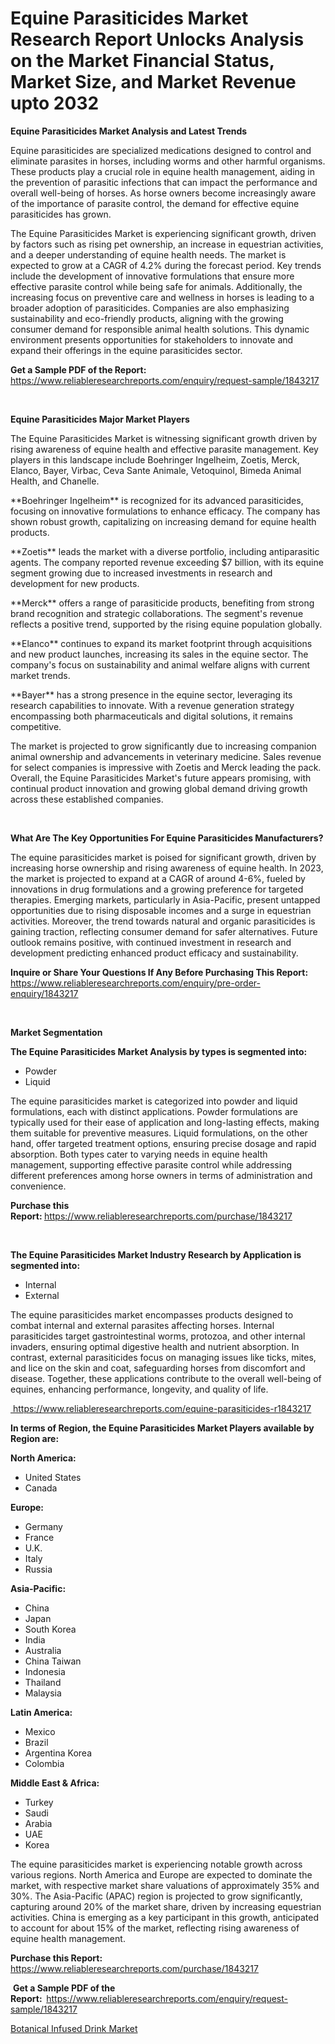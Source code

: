 <p><h1>Equine Parasiticides Market Research Report Unlocks Analysis on the Market Financial Status, Market Size, and Market Revenue upto 2032</h1></p><p><strong>Equine Parasiticides Market Analysis and Latest Trends</strong></p>
<p><p>Equine parasiticides are specialized medications designed to control and eliminate parasites in horses, including worms and other harmful organisms. These products play a crucial role in equine health management, aiding in the prevention of parasitic infections that can impact the performance and overall well-being of horses. As horse owners become increasingly aware of the importance of parasite control, the demand for effective equine parasiticides has grown.</p><p>The Equine Parasiticides Market is experiencing significant growth, driven by factors such as rising pet ownership, an increase in equestrian activities, and a deeper understanding of equine health needs. The market is expected to grow at a CAGR of 4.2% during the forecast period. Key trends include the development of innovative formulations that ensure more effective parasite control while being safe for animals. Additionally, the increasing focus on preventive care and wellness in horses is leading to a broader adoption of parasiticides. Companies are also emphasizing sustainability and eco-friendly products, aligning with the growing consumer demand for responsible animal health solutions. This dynamic environment presents opportunities for stakeholders to innovate and expand their offerings in the equine parasiticides sector.</p></p>
<p><strong>Get a Sample PDF of the Report:&nbsp;</strong> <a href="https://www.reliableresearchreports.com/enquiry/request-sample/1843217?utm_campaign=2300&utm_medium=2&utm_source=Github&utm_content=ia&utm_term=10022025&utm_id=equine-parasiticides">https://www.reliableresearchreports.com/enquiry/request-sample/1843217</a></p>
<p>&nbsp;</p>
<p><strong>Equine Parasiticides Major Market Players</strong></p>
<p><p>The Equine Parasiticides Market is witnessing significant growth driven by rising awareness of equine health and effective parasite management. Key players in this landscape include Boehringer Ingelheim, Zoetis, Merck, Elanco, Bayer, Virbac, Ceva Sante Animale, Vetoquinol, Bimeda Animal Health, and Chanelle.</p><p>**Boehringer Ingelheim** is recognized for its advanced parasiticides, focusing on innovative formulations to enhance efficacy. The company has shown robust growth, capitalizing on increasing demand for equine health products.</p><p>**Zoetis** leads the market with a diverse portfolio, including antiparasitic agents. The company reported revenue exceeding $7 billion, with its equine segment growing due to increased investments in research and development for new products.</p><p>**Merck** offers a range of parasiticide products, benefiting from strong brand recognition and strategic collaborations. The segment's revenue reflects a positive trend, supported by the rising equine population globally.</p><p>**Elanco** continues to expand its market footprint through acquisitions and new product launches, increasing its sales in the equine sector. The company's focus on sustainability and animal welfare aligns with current market trends.</p><p>**Bayer** has a strong presence in the equine sector, leveraging its research capabilities to innovate. With a revenue generation strategy encompassing both pharmaceuticals and digital solutions, it remains competitive.</p><p>The market is projected to grow significantly due to increasing companion animal ownership and advancements in veterinary medicine. Sales revenue for select companies is impressive with Zoetis and Merck leading the pack. Overall, the Equine Parasiticides Market's future appears promising, with continual product innovation and growing global demand driving growth across these established companies.</p></p>
<p>&nbsp;</p>
<p><strong>What Are The Key Opportunities For Equine Parasiticides Manufacturers?</strong></p>
<p><p>The equine parasiticides market is poised for significant growth, driven by increasing horse ownership and rising awareness of equine health. In 2023, the market is projected to expand at a CAGR of around 4-6%, fueled by innovations in drug formulations and a growing preference for targeted therapies. Emerging markets, particularly in Asia-Pacific, present untapped opportunities due to rising disposable incomes and a surge in equestrian activities. Moreover, the trend towards natural and organic parasiticides is gaining traction, reflecting consumer demand for safer alternatives. Future outlook remains positive, with continued investment in research and development predicting enhanced product efficacy and sustainability.</p></p>
<p><strong>Inquire or Share Your Questions If Any Before Purchasing This Report:</strong> <a href="https://www.reliableresearchreports.com/enquiry/pre-order-enquiry/1843217?utm_campaign=2300&utm_medium=2&utm_source=Github&utm_content=ia&utm_term=10022025&utm_id=equine-parasiticides">https://www.reliableresearchreports.com/enquiry/pre-order-enquiry/1843217</a></p>
<p>&nbsp;</p>
<p><strong>Market Segmentation</strong></p>
<p><strong>The Equine Parasiticides Market Analysis by types is segmented into:</strong></p>
<p><ul><li>Powder</li><li>Liquid</li></ul></p>
<p><p>The equine parasiticides market is categorized into powder and liquid formulations, each with distinct applications. Powder formulations are typically used for their ease of application and long-lasting effects, making them suitable for preventive measures. Liquid formulations, on the other hand, offer targeted treatment options, ensuring precise dosage and rapid absorption. Both types cater to varying needs in equine health management, supporting effective parasite control while addressing different preferences among horse owners in terms of administration and convenience.</p></p>
<p><strong>Purchase this Report:&nbsp;</strong><a href="https://www.reliableresearchreports.com/purchase/1843217?utm_campaign=2300&utm_medium=2&utm_source=Github&utm_content=ia&utm_term=10022025&utm_id=equine-parasiticides">https://www.reliableresearchreports.com/purchase/1843217</a></p>
<p>&nbsp;</p>
<p><strong>The Equine Parasiticides Market Industry Research by Application is segmented into:</strong></p>
<p><ul><li>Internal</li><li>External</li></ul></p>
<p><p>The equine parasiticides market encompasses products designed to combat internal and external parasites affecting horses. Internal parasiticides target gastrointestinal worms, protozoa, and other internal invaders, ensuring optimal digestive health and nutrient absorption. In contrast, external parasiticides focus on managing issues like ticks, mites, and lice on the skin and coat, safeguarding horses from discomfort and disease. Together, these applications contribute to the overall well-being of equines, enhancing performance, longevity, and quality of life.</p></p>
<p><a href="https://www.reliableresearchreports.com/equine-parasiticides-r1843217?utm_campaign=2300&utm_medium=2&utm_source=Github&utm_content=ia&utm_term=10022025&utm_id=equine-parasiticides">&nbsp;https://www.reliableresearchreports.com/equine-parasiticides-r1843217</a></p>
<p><strong>In terms of Region, the Equine Parasiticides Market Players available by Region are:</strong></p>
<p>
    <p> <strong> North America: </strong>
        <ul>
            <li>United States</li>
            <li>Canada</li>
        </ul>
        </p> 
    <p> <strong> Europe: </strong>
        <ul>
            <li>Germany</li>
            <li>France</li>
            <li>U.K.</li>
            <li>Italy</li>
            <li>Russia</li>
        </ul>
        </p> 
    <p> <strong> Asia-Pacific: </strong>
        <ul>
            <li>China</li>
            <li>Japan</li>
            <li>South Korea</li>
            <li>India</li>
            <li>Australia</li>
            <li>China Taiwan</li>
            <li>Indonesia</li>
            <li>Thailand</li>
            <li>Malaysia</li>
        </ul>
        </p> 
    <p> <strong> Latin America: </strong>
        <ul>
            <li>Mexico</li>
            <li>Brazil</li>
            <li>Argentina Korea</li>
            <li>Colombia</li>
        </ul>
        </p> 
    <p> <strong> Middle East & Africa: </strong>
        <ul>
            <li>Turkey</li>
            <li>Saudi</li>
            <li>Arabia</li>
            <li>UAE</li>
            <li>Korea</li>
        </ul>
    </p>
    </p>
<p><p>The equine parasiticides market is experiencing notable growth across various regions. North America and Europe are expected to dominate the market, with respective market share valuations of approximately 35% and 30%. The Asia-Pacific (APAC) region is projected to grow significantly, capturing around 20% of the market share, driven by increasing equestrian activities. China is emerging as a key participant in this growth, anticipated to account for about 15% of the market, reflecting rising awareness of equine health management.</p></p>
<p><strong>Purchase this Report: </strong><a href="https://www.reliableresearchreports.com/purchase/1843217?utm_campaign=2300&utm_medium=2&utm_source=Github&utm_content=ia&utm_term=10022025&utm_id=equine-parasiticides">https://www.reliableresearchreports.com/purchase/1843217</a></p>
<p>&nbsp;<strong>Get a Sample PDF of the Report:&nbsp;&nbsp;</strong><a href="https://www.reliableresearchreports.com/enquiry/request-sample/1843217?utm_campaign=2300&utm_medium=2&utm_source=Github&utm_content=ia&utm_term=10022025&utm_id=equine-parasiticides">https://www.reliableresearchreports.com/enquiry/request-sample/1843217</a></p>
<p><strong></strong></p>
<p><p><a href="https://github.com/stephaniwo144/Market-Research-Report-List-1/blob/main/botanical-infused-drink-market.md?utm_campaign=2300&utm_medium=2&utm_source=Github&utm_content=ia&utm_term=10022025&utm_id=equine-parasiticides">Botanical Infused Drink Market</a></p></p>